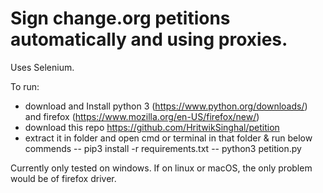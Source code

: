 # Sign change.org petitions automatically and using proxies.
Uses Selenium.

To run: 
- download and Install python 3 (https://www.python.org/downloads/) and firefox (https://www.mozilla.org/en-US/firefox/new/)
- download this repo https://github.com/HritwikSinghal/petition
- extract it in folder and open cmd or terminal in that folder & run below commends
-- pip3 install -r requirements.txt
-- python3 petition.py

Currently only tested on windows. If on linux or macOS, the only problem would be of firefox driver.
